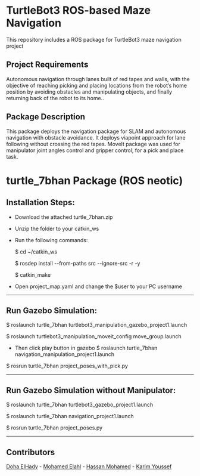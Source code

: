 # TurtleBot3 ROS-based Maze Navigation
This repository includes a ROS package for TurtleBot3 maze navigation project

## Project Requirements 
Autonomous navigation through lanes built of red tapes and walls, with the objective of reaching picking and placing locations from the robot’s home position by avoiding obstacles and manipulating objects, and finally returning back of the robot to its home..

## Package Description
This package deploys the navigation package for SLAM and autonomous navigation with obstacle avoidance. 
It deploys viapoint approach for lane following without crossing the red tapes.
MoveIt package was used for manipulator joint angles control and gripper control, for a pick and place task. 


# turtle_7bhan Package (ROS neotic)

## Installation Steps:
- Download the attached turtle_7bhan.zip
- Unzip the folder to your catkin_ws
- Run the following commands:

	$ cd ~/catkin_ws
  
	$ rosdep install --from-paths src --ignore-src -r -y
  
	$ catkin_make
  
- Open project_map.yaml and change the $user to your PC username
************************************************
## Run Gazebo Simulation:

$ roslaunch turtle_7bhan turtlebot3_manipulation_gazebo_project1.launch

$ roslaunch turtlebot3_manipulation_moveit_config move_group.launch	

- Then click play button in gazebo
$ roslaunch turtle_7bhan navigation_manipulation_project1.launch

$ rosrun turtle_7bhan project_poses_with_pick.py
************************************************
## Run Gazebo Simulation without Manipulator:

$ roslaunch turtle_7bhan turtlebot3_gazebo_project1.launch

$ roslaunch turtle_7bhan navigation_project1.launch

$ rosrun turtle_7bhan project_poses.py
************************************************
## Contributors
[Doha ElHady](https://github.com/DohaElHady) - [Mohamed Elahl](https://github.com/MohamedElahl) - [Hassan Mohamed](https://github.com/Hsnmhmd) - [Karim Youssef](https://github.com/KarimYoussef98)
